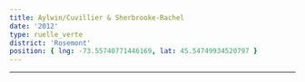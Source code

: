 ```yaml
---
title: Aylwin/Cuvillier & Sherbrooke-Rachel
date: '2012'
type: ruelle_verte
district: 'Rosemont'
position: { lng: -73.55740771446169, lat: 45.54749934520797 }
---
```

---